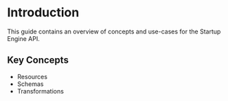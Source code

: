 # Introduction

This guide contains an overview of concepts and use-cases for the Startup Engine API.

## Key Concepts

- Resources
- Schemas
- Transformations
